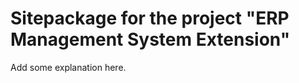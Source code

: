 Sitepackage for the project "ERP Management System Extension"
==============================================================

Add some explanation here.
